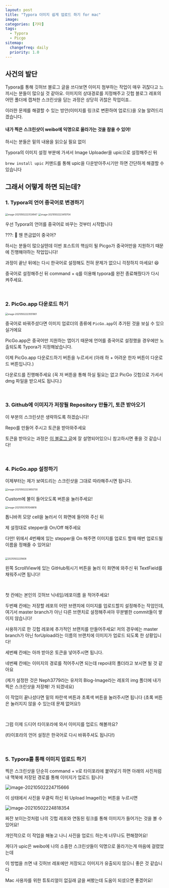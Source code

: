 ```yaml
---
layout: post
title: "Typora 이미지 쉽게 업로드 하기 for mac"
image:
categories: [기타]
tags: 
  - Typora
  - Picgo
sitemap:
  changefreq: daily
  priority: 1.0
---
```


## 사건의 발단

Typora를 통해 깃허브 블로그 글을 쓰다보면 이미지 첨부하는 작업이 매우 귀찮다고 느끼시는 분들이 많으실 것 같아요. 이미지의 상대경로를 지정해주고 깃헙 블로그 레포의 어떤 폴더에 캡쳐한 스크린샷을 담는 과정은 상당히 귀찮은 작업이죠.. 

이러한 문제를 해결할 수 있는 방안(이미지를 링크로 변환하여 업로드)을 오늘 알려드리겠습니다.

 

#### 내가 찍은 스크린샷이 weibo에 익명으로 올라가는 것을 참을 수 있어!

하시는 분들은 밑의 내용을 읽으실 필요 없이

Typora의 이미지 설정 부분에 가셔서 Image Uploader을 upic으로 설정해주신 뒤

`brew install upic` 커맨드를 통해 upic을 다운받아주시기만 하면 간단하게 해결할 수 있습니다





## 그래서 어떻게 하면 되는데?

### 1. Typora의 언어 중국어로 변경하기

<img src="https://raw.githubusercontent.com/Neph3779/Blog-Image/master/img/20210502223128.png" alt="image-20210502223124947" style="zoom:50%;" />

<img src="https://raw.githubusercontent.com/Neph3779/Blog-Image/master/img/20210502223414.png" alt="image-20210502223410704" style="zoom:50%;" />

우선 Typora의 언어를 중국어로 바꾸는 것부터 시작합니다

???:   🧐 웬 뜬금없이 중국어?

하시는 분들이 많으실텐데 이번 포스트의 핵심이 될 Picgo가 중국어만을 지원하기 때문에 진행해야하는 작업입니다!

과정이 끝난 뒤에는 다시 한국어로 설정해도 전혀 문제가 없으니 걱정하지 마세요! 😆

중국어로 설정해주신 뒤 command + q를 이용해 typora를 완전 종료해줬다가 다시 켜주세요.

<br/> 

### 2. PicGo.app 다운로드 하기

<img src="https://raw.githubusercontent.com/Neph3779/Blog-Image/master/img/20210502223553.png" alt="image-20210502223551901" style="zoom:50%;" />

중국어로 바꿔주셨다면 이미지 업로더의 종류에 `PicGo.app`이 추가된 것을 보실 수 있으실거에요

PicGo.app은 중국어만 지원하는 앱이기 때문에 언어를 중국어로 설정했을 경우에만 노출되도록 Typora가 지정해놨습니다.

이제 PicGo.app 다운로드하기 버튼을 누르셔서 (아래 하 + 어려운 한자 버튼이 다운로드 버튼입니다.) 

다운로드를 진행해주세요 (꼭 저 버튼을 통해 하실 필요는 없고 PicGo 깃헙으로 가셔서 dmg 파일을 받으셔도 됩니다.)

<br/> 

### 3. Github에 이미지가 저장될 Repository 만들기, 토큰 받아오기

이 부분의 스크린샷은 생략하도록 하겠습니다!

Repo를 만들어 주시고 토큰을 받아와주세요

토큰을 받아오는 과정은 [이 블로그 글](https://taeuk-gang.github.io/wiki/Typora%20%EC%8B%A0%EA%B8%B0%EB%8A%A5%20-%20%EC%9D%B4%EB%AF%B8%EC%A7%80%20%EC%9E%90%EB%8F%99%20%EC%97%85%EB%A1%9C%EB%93%9C/)에 잘 설명되어있으니 참고하시면 좋을 것 같습니다!

<br/> 



### 4. PicGo.app 설정하기

이제부터는 제가 보여드리는 스크린샷을 그대로 따라해주시면 됩니다.



<img src="https://raw.githubusercontent.com/Neph3779/Blog-Image/master/img/20210502223852.png" alt="image-20210502223850730" style="zoom:50%;" />



Custom에 불이 들어오도록 버튼을 눌러주세요!



<img src="https://raw.githubusercontent.com/Neph3779/Blog-Image/forUpload/img/20210503101050.png" alt="image-20210503101048818" style="zoom:50%;" />

톱니바퀴 모양 cell을 눌러서 이 화면에 들어와 주신 뒤

제 설정대로 stepper을 On/Off 해주세요

다만! 위에서 4번째에 있는 stepper을 On 해주면 이미지를 업로드 할때 매번 업로드될 이름을 정해줄 수 있어요!

<br/> 

<img src="https://raw.githubusercontent.com/Neph3779/Blog-Image/forUpload/img/20210502225855.png" alt="20210502225608" style="zoom:50%;" />

왼쪽 ScrollView에 있는 GitHub뭐시기 버튼을 눌러 이 화면에 와주신 뒤 TextField를 채워주시면 됩니다!

<br/> 

첫 칸에는 본인의 깃허브 닉네임/레포이름 을 적어주세요!

두번째 칸에는 저장할 레포의 어떤 브랜치에 이미지를 업로드할지 설정해주는 작업인데, 여기서 master branch가 아닌 다른 브랜치로 설정해주셔야 무분별한 commit들이 쌓이지 않습니다! 

사용하기로 한 깃헙 레포에 추가적인 브랜치를 만들어주세요! 저의 경우에는 master branch가 아닌 forUpload라는 이름의 브랜치에 이미지가 업로드 되도록 한 상황입니다! 

세번째 칸에는 아까 받아온 토큰을 넣어주시면 됩니다.

네번째 칸에는 이미지의 경로를 적어주시면 되는데 repo내의 폴더라고 보시면 될 것 같아요

(제가 설정한 것은 Neph3779라는 유저의 Blog-Image라는 레포의 img 폴더에 내가 찍은 스크린샷을 저장해! 가 되겠네요)

이 작업이 끝나셨다면 밑의 파란색 버튼과 초록색 버튼을 눌러주시면 됩니다 (초록 버튼은 눌러지지 않을 수 있는데 문제 없어요!)

<br/> 

그럼 이제 드디어 타이포라에 와서 이미지를 업로드 해볼까요?

(타이포라의 언어 설정은 한국어로 다시 바꿔주셔도 됩니다!)

<br/> 

### 5. Typora를 통해 이미지 업로드 하기

찍은 스크린샷을 단순히 command + v로 타이포라에 붙여넣기 하면 아래의 사진처럼 내 맥북에 저장된 경로를 통해 이미지가 업로드 됩니다



![image-20210502224715666](https://raw.githubusercontent.com/Neph3779/Blog-Image/master/img/20210502224745.png)



 이 상태에서 사진을 우클릭 하신 뒤 Upload Image라는 버튼을 누르시면



![image-20210502224818354](https://raw.githubusercontent.com/Neph3779/Blog-Image/forUpload/img/20210502225842.png)

짜잔 보이는것처럼 나의 깃헙 레포와 연동된 링크를 통해 이미지가 들어가는 것을 볼 수 있어요!



개인적으로 이 작업을 해놓고 나니 사진을 업로드 하는게 너무나도 편해졌어요!

게다가 upic은 weibo에 나의 소중한 스크린샷들이 익명으로 올라가는게 마음에 걸렸었는데

이 방법을 쓰면 내 깃허브 레포에만 저장되고 이미지가 유출되지 않으니 좋은 것 같습니다

Mac 사용자를 위한 튜토리얼이 없길래 글을 써봤는데 도움이 되셨으면 좋겠어요!
